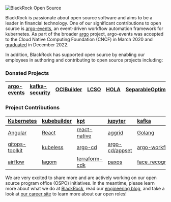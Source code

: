 ![BlackRock Open Source](https://github.com/blackrock/.github-private/blob/main/images/blk-p.png) 

BlackRock is passionate about open source software and aims to be a leader in financial technology.
One of our significant contributions to open source is [argo-events](https://github.com/argoproj/argo-events), an
event-driven workflow automation framework for kubernetes. As part of the broader [argo](https://github.com/argoproj) 
project, argo-events was accepted to the Cloud Native Computing Foundation (CNCF) in March 2020 and 
[graduated](https://www.cncf.io/announcements/2022/12/06/the-cloud-native-computing-foundation-announces-argo-has-graduated/) 
in December 2022. 

In addition, BlackRock has supported open source by enabling our employees in authoring and contributing to open source projects including:


### Donated Projects

| [argo-events](https://github.com/argoproj/argo-cd) | [kafka-security](https://github.com/kafka-security/oauth) | [OCIBuilder](https://ocibuilder.github.io/docs/) | [LCSO](https://github.com/blackrock/lcso) | [HOLA](https://github.com/blackrock/HOLA/)|   [SeparableOptimization.jl](https://github.com/JuliaFirstOrder/SeparableOptimization.jl) | [PiecewiseQuadratics.jl](https://github.com/JuliaFirstOrder/PiecewiseQuadratics.jl) |
|:--- |:---|:---|:---|:---|:---|:---|

### Project Contributions

| [Kubernetes](https://github.com/kubernetes) | [kubebuilder](https://github.com/kubernetes-sigs/kubebuilder) | [kpt](https://kpt.dev/) |  [jupyter](https://github.com/jupyter/) | [kafka](https://github.com/apache/kafka) |  [Consul](https://github.com/hashicorp/consul) | [Vault](https://github.com/hashicorp/vault) | [libcloud](https://libcloud.apache.org/) | 
|:---|:---|:---|:---|:---|:---|:---|:---|
| [Angular](https://github.com/angular/angular) | [React](https://github.com/facebook/react) | [react-native](https://github.com/facebook/react-native) | [aggrid](https://github.com/ag-grid/ag-grid) | [Golang](https://github.com/golang/go) | [protobuf](https://github.com/protocolbuffers/protobuf) | [Ansible](https://github.com/ansible/ansible) |  [stenciljs](https://github.com/ionic-team/stencil) | 
| [gitops-toolkit](https://github.com/rumstead/gitops-toolkit) | [kubeless](https://github.com/vmware-archive/kubeless) | [argo-cd](https://github.com/argoproj/argo-cd) | [argo-cd/appset](https://github.com/argoproj/applicationset) | [argo-workflows](https://github.com/argoproj/argo-workflows) | [argo-rollouts](https://github.com/argoproj/argo-rollouts) | [backstage](https://github.com/backstage/backstage ) | [crossplane](https://github.com/crossplane/crossplane) | 
| [airflow](https://github.com/apache/airflow) | [lagom](https://github.com/lagom/lagom) | [terraform-cdk](https://github.com/hashicorp/terraform-cdk) | [paxos](https://github.com/dibyendumajumdar/paxos) | [face_recognition](https://github.com/ageitgey/face_recognition) | [dask](https://github.com/dask) | [libvault](https://github.com/abedra/libvault) | 

We are very excited to share more and are actively working on our open source program office (OSPO) initiatives. In the meantime, please learn more about what we do at [BlackRock](https://www.blackrock.com), read our [engineering blog](https://medium.com/blackrock-engineering), and take a look at [our career site](https://careers.blackrock.com/life-at-blackrock-2/technology/) to learn more about our open roles!
